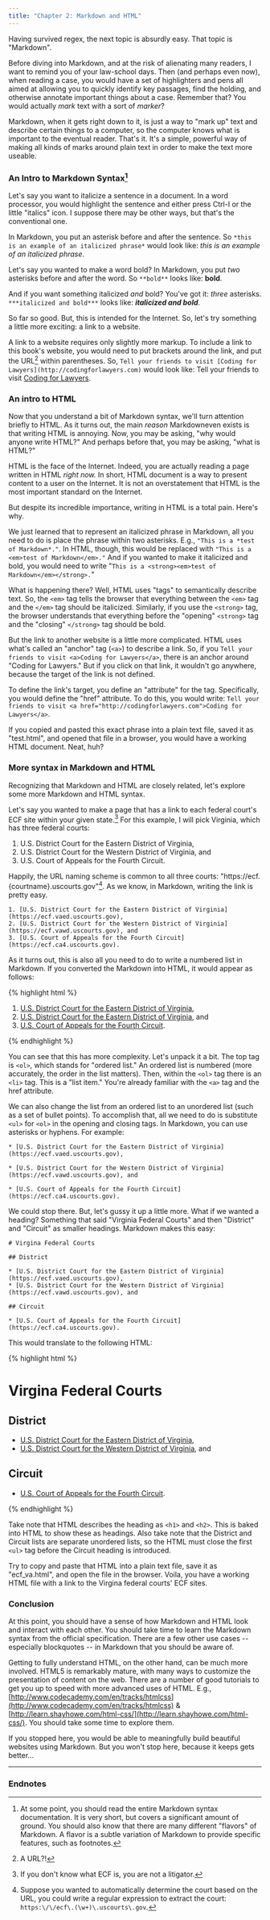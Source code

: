 ```yaml
---
title: "Chapter 2: Markdown and HTML"
---
```


Having survived regex, the next topic is absurdly easy. That topic is "Markdown".

Before diving into Markdown, and at the risk of alienating many readers, I want to remind you of your law-school days. Then (and perhaps even now), when reading a case, you would have a set of highlighters and pens all aimed at allowing you to quickly identify key passages, find the holding, and otherwise annotate important things about a case. Remember that? You would actually *mark* text with a sort of *marker*?

Markdown, when it gets right down to it, is just a way to "mark up" text and describe certain things to a computer, so the computer knows what is important to the eventual reader. That's it. It's a simple, powerful way of making all kinds of marks around plain text in order to make the text more useable.

### An Intro to Markdown Syntax[^1]

Let's say you want to italicize a sentence in a document. In a word processor, you would highlight the sentence and either press Ctrl-I or the little "italics" icon. I suppose there may be other ways, but that's the conventional one.

In Markdown, you put an asterisk before and after the sentence. So `*this is an example of an italicized phrase*` would look like: *this is an example of an italicized phrase*.

Let's say you wanted to make a word bold? In Markdown, you put *two* asterisks before and after the word. So `**bold**` looks like: **bold**.

And if you want something italicized *and* bold? You've got it: *three* asterisks. `***italicized and bold***` looks like: ***italicized and bold***.

So far so good. But, this is intended for the Internet. So, let's try something a little more exciting: a link to a website.

A link to a website requires only slightly more markup. To include a link to this book's website, you would need to put brackets around the link, and put the URL[^2] within parentheses. So, `Tell your friends to visit [Coding for Lawyers](http://codingforlawyers.com)` would look like: Tell your friends to visit [Coding for Lawyers](https://codingforlawyers.com).

### An intro to HTML

Now that you understand a bit of Markdown syntax, we'll turn attention briefly to HTML. As it turns out, the main *reason* Markdowneven  exists  is that writing HTML is annoying. Now, you may be asking, "why would anyone write HTML?" And perhaps before that, you may be asking, "what is HTML?"

HTML is the face of the Internet. Indeed, you are actually reading a page written in HTML *right now.* In short, HTML document is a way to present content to a user on the Internet. It is  not an overstatement that HTML is the most important standard on the Internet.

But despite its incredible importance, writing in HTML is a total pain. Here's why.

We just learned that to represent an italicized phrase in Markdown, all you need to do is place the phrase within two asterisks. E.g., `"This is a *test of Markdown*."`. In HTML, though, this would be replaced with `"This is a <em>test of Markdown</em>."` And if you wanted to make it italicized and bold, you would need to write "`This is a <strong><em>test of Markdown</em></strong>.`"

What is happening there? Well, HTML uses "tags" to semantically describe text. So, the `<em>` tag tells the browser that everything between the `<em>` tag and the `</em>` tag should be italicized. Similarly, if you use the `<strong>` tag, the browser understands that everything before the "opening" `<strong>` tag and the "closing" `</strong>` tag should be bold.

But the link to another website is a little more complicated. HTML uses what's called an "anchor" tag (`<a>`) to describe a link. So, if you `Tell your friends to visit <a>Coding for Lawyers</a>`, there is an anchor around "Coding for Lawyers." But if you click on that link, it wouldn't go anywhere, because the target of the link is not defined.

To define the link's target, you define an "attribute" for the tag. Specifically, you would define the "href" attribute. To do this, you would write: `Tell your friends to visit <a href="http://codingforlawyers.com">Coding for Lawyers</a>`.

If you copied and pasted this exact phrase into a plain text file, saved it as "test.html", and opened that file in a browser, you would have a working HTML document. Neat, huh?

### More syntax in Markdown and HTML

Recognizing that Markdown and HTML are closely related, let's explore some more Markdown and HTML syntax.

Let's say you wanted to make a page that has a link to each federal court's ECF site within your given state.[^3] For this example, I will pick Virginia, which has three federal courts:

1. U.S. District Court for the Eastern District of Virginia,
2. U.S. District Court for the Western District of Virginia, and
3. U.S. Court of Appeals for the Fourth Circuit.

Happily, the URL naming scheme is common to all three courts: "https://ecf.{courtname}.uscourts.gov"[^4]. As we know, in Markdown, writing the link is pretty easy.  

	1. [U.S. District Court for the Eastern District of Virginia](https://ecf.vaed.uscourts.gov),
	2. [U.S. District Court for the Western District of Virginia](https://ecf.vawd.uscourts.gov), and
	3. [U.S. Court of Appeals for the Fourth Circuit](https://ecf.ca4.uscourts.gov).

As it turns out, this is also all you need to do to write a numbered list in Markdown. If you converted the Markdown into HTML, it would appear as follows:

{% highlight html %}
<ol>
	<li><a href="https://ecf.vaed.uscourts.gov">U.S. District Court for the Eastern District of Virginia</a>,</li>
	<li><a href="https://ecf.vawd.uscourts.gov">U.S. District Court for the Eastern District of Virginia</a>, and</li>
	<li><a href="https://ecf.ca4.uscourts.gov">U.S. Court of Appeals for the Fourth Circuit</a>.</li>
</ol>
{% endhighlight %}

You can see that this has more complexity. Let's unpack it a bit. The top tag is `<ol>`, which stands for "ordered list." An ordered list is numbered (more accurately, the order in the list matters). Then, within the `<ol>` tag there is an `<li>` tag. This is a "list item." You're already familiar with the `<a>` tag and the href attribute.

We can also change the list from an ordered list to an unordered list (such as a set of bullet points). To accomplish that, all we need to do is substitute `<ul>` for `<ol>` in the opening and closing tags. In Markdown, you can use asterisks or hyphens. For example:

	* [U.S. District Court for the Eastern District of Virginia](https://ecf.vaed.uscourts.gov),

	* [U.S. District Court for the Western District of Virginia](https://ecf.vawd.uscourts.gov), and

	* [U.S. Court of Appeals for the Fourth Circuit](https://ecf.ca4.uscourts.gov).

We could stop there. But, let's gussy it up a little more. What if we wanted a heading? Something that said "Virginia Federal Courts" and then "District" and "Circuit" as smaller headings. Markdown makes this easy:

	# Virgina Federal Courts

	## District

	* [U.S. District Court for the Eastern District of Virginia](https://ecf.vaed.uscourts.gov),
	* [U.S. District Court for the Western District of Virginia](https://ecf.vawd.uscourts.gov), and

	## Circuit

	* [U.S. Court of Appeals for the Fourth Circuit](https://ecf.ca4.uscourts.gov).

This would translate to the following HTML:

{% highlight html %}
<h1>Virgina Federal Courts</h1>
<h2>District</h2>
<ul>
	<li><a href="https://ecf.vaed.uscourts.gov">U.S. District Court for the Eastern District of Virginia</a>,</li>
	<li><a href="https://ecf.vawd.uscourts.gov">U.S. District Court for the Western District of Virginia</a>, and</li>
</ul>
<h2>Circuit</h2>
<ul>
	<li><a href="https://ecf.ca4.uscourts.gov">U.S. Court of Appeals for the Fourth Circuit</a>.</li>
</ul>
{% endhighlight %}

Take note that HTML describes the heading as `<h1>` and `<h2>`. This is baked into HTML to show these as headings. Also take note that the District and Circuit lists are separate unordered lists, so the HTML must close the first `<ul>` tag before the Circuit heading is introduced.

Try to copy and paste that HTML into a plain text file, save it as "ecf_va.html", and open the file in the browser. Voila, you have  a working HTML file with a link to the Virgina federal courts' ECF sites.

### Conclusion

At this point, you should have a sense of how Markdown and HTML look and interact with each other. You should take time to learn the Markdown syntax from the official specification. There are a few other use cases -- especially blockquotes -- in Markdown that you should be aware of.

Getting to fully understand HTML, on the other hand, can be much more involved.  HTML5 is remarkably mature, with many ways to customize the presentation of content on the web. There are a number of good tutorials to get you up to speed with more advanced uses of HTML. E.g., [http://www.codecademy.com/en/tracks/htmlcss](http://www.codecademy.com/en/tracks/htmlcss) & [http://learn.shayhowe.com/html-css/](http://learn.shayhowe.com/html-css/). You should take some time to explore them.

If you stopped here, you would be able to meaningfully build beautiful websites using Markdown. But you won't stop here, because it keeps gets better...

***

### Endnotes

[^1]: At some point, you should read the entire Markdown syntax documentation. It is very short, but covers a significant amount of ground. You should also know that there are many different "flavors" of Markdown. A flavor is a subtle variation of Markdown to provide specific features, such as footnotes.

[^2]: A URL?!

[^3]: If you don't know what ECF is, you are not a litigator.

[^4]: Suppose you wanted to automatically determine the court based on the URL, you could write a regular expression to extract the court: `https:\/\/ecf\.(\w+)\.uscourts\.gov`.
